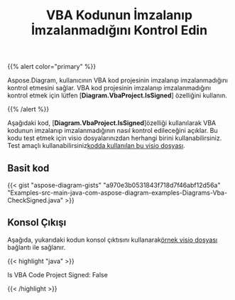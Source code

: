 ﻿---
title: VBA Kodunun İmzalanıp İmzalanmadığını Kontrol Edin
type: docs
weight: 100
url: /tr/java/check-if-vba-code-is-signed/
description: vba kodunun Aspose.Diagram kitaplığı ile imzalanıp imzalanmadığını kontrol edin.
---
{{% alert color="primary" %}}

Aspose.Diagram, kullanıcının VBA kod projesinin imzalanıp imzalanmadığını kontrol etmesini sağlar. VBA kod projesinin imzalanıp imzalanmadığını kontrol etmek için lütfen [**Diagram.VbaProject.IsSigned**] özelliğini kullanın.

{{% /alert %}}

 Aşağıdaki kod, [**Diagram.VbaProject.IsSigned**]özelliği kullanılarak VBA kodunun imzalanıp imzalanmadığının nasıl kontrol edileceğini açıklar. Bu kodu test etmek için visio dosyalarınızdan herhangi birini kullanabilirsiniz. Test amaçlı kullanabilirsiniz[kodda kullanılan bu visio dosyası](1.vsdm).

## Basit kod

{{< gist "aspose-diagram-gists" "a970e3b0531843f718d7f46abf12d56a" "Examples-src-main-java-com-aspose-diagram-examples-Diagrams-Vba-CheckSigned.java" >}}

## Konsol Çıkışı

 Aşağıda, yukarıdaki kodun konsol çıktısını kullanarak[örnek visio dosyası](1out.vsdm) bağlantı ile sağlanır.

{{< highlight "java" >}}

Is VBA Code Project Signed: False

{{< /highlight >}}
